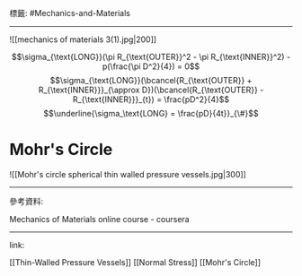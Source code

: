 標籤: #Mechanics-and-Materials 

---

![[mechanics of materials 3(1).jpg|200]]

$$\sigma_{\text{LONG}}(\pi R_{\text{OUTER}}^2 - \pi R_{\text{INNER}}^2) - p(\frac{\pi D^2}{4}) = 0$$
$$\sigma_{\text{LONG}}(\bcancel{R_{\text{OUTER}} + R_{\text{INNER}}}_{\approx D})(\bcancel{R_{\text{OUTER}} - R_{\text{INNER}}}_{t}) = \frac{pD^2}{4}$$
$$\underline{\sigma_\text{LONG} = \frac{pD}{4t}}_{\#}$$

# Mohr's Circle

![[Mohr's circle spherical thin walled pressure vessels.jpg|300]]

---

參考資料:

Mechanics of Materials online course - coursera

---

link:

[[Thin-Walled Pressure Vessels]]
[[Normal Stress]]
[[Mohr's Circle]]